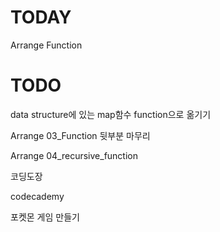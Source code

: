 # TODAY

Arrange Function





# TODO

data structure에 있는 map함수 function으로 옮기기

Arrange 03_Function 뒷부분 마무리

Arrange 04_recursive_function

코딩도장

codecademy

포켓몬 게임 만들기